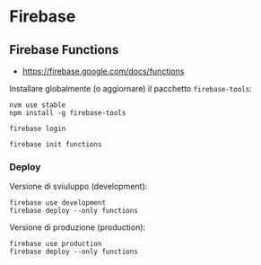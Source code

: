 # Firebase

## Firebase Functions

* https://firebase.google.com/docs/functions

Installare globalmente (o aggiornare) il pacchetto `firebase-tools`:

```
nvm use stable
npm install -g firebase-tools
```

```
firebase login

firebase init functions
```

### Deploy

Versione di sviuluppo (development):

```
firebase use development
firebase deploy --only functions
```

Versione di produzione (production):

```
firebase use production
firebase deploy --only functions
```
